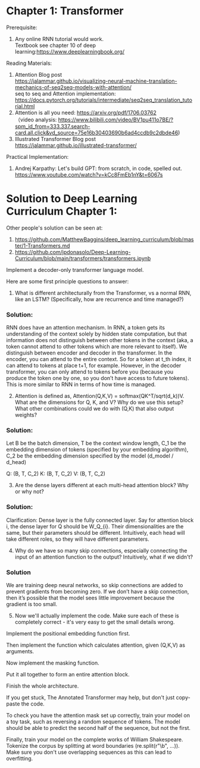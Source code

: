 # Chapter 1: Transformer

Prerequisite:
1. Any online RNN tutorial would work. <br>
Textbook see chapter 10 of deep learning:https://www.deeplearningbook.org/<br>

Reading Materials:
1. Attention Blog post <br>
   https://jalammar.github.io/visualizing-neural-machine-translation-mechanics-of-seq2seq-models-with-attention/<br>
   seq to seq and Attention implementation: https://docs.pytorch.org/tutorials/intermediate/seq2seq_translation_tutorial.html<br>
2. Attention is all you need: https://arxiv.org/pdf/1706.03762 <br>
（video analysis: https://www.bilibili.com/video/BV1pu411o7BE/?spm_id_from=333.337.search-card.all.click&vd_source=75e16b30403690b6ad4ccdb9c2dbde46)
3. Illustrated Transformer Blog post <br>
    https://jalammar.github.io/illustrated-transformer/

Practical Implementation:
1. Andrej Karpathy: Let's build GPT: from scratch, in code, spelled out. <br>
 https://www.youtube.com/watch?v=kCc8FmEb1nY&t=6067s
 
# Solution to Deep Learning Curriculum Chapter 1:
Other people's solution can be seen at:
1. https://github.com/MatthewBaggins/deep_learning_curriculum/blob/master/1-Transformers.md
2. https://github.com/jpdonasolo/Deep-Learning-Curriculum/blob/main/transformers/transformers.ipynb
 
Implement a decoder-only transformer language model.

Here are some first principle questions to answer:
1. What is different architecturally from the Transformer, vs a normal RNN, like an LSTM? (Specifically, how are recurrence and time managed?)
### Solution:
RNN does have an attention mechanism. In RNN, a token gets its understanding of the context solely by hidden state computation, but that information does not distinguish between other tokens in the context (aka, a token cannot attend to other tokens which are more relevant to itself).
We distinguish between encoder and decoder in the transformer. In the encoder, you can attend to the entire context. So for a token at t_th index, it can attend to tokens at place t+1, for example. However, in the decoder transformer, you can only attend to tokens before you (because you produce the token one by one, so you don’t have access to future tokens). This is more similar to RNN in terms of how time is managed. 

2. Attention is defined as, Attention(Q,K,V) = softmax(QK^T/sqrt(d_k))V. What are the dimensions for Q, K, and V? Why do we use this setup? What other combinations could we do with (Q,K) that also output weights?
### Solution:
Let B be the batch dimension, T be the context window length, C_1 be the embedding dimension of tokens (specified by your embedding algorithm), C_2 be the embedding dimension specified by the model (d_model / d_head)

Q: (B, T, C_2)
K: (B, T, C_2)
V: (B, T, C_2)

3. Are the dense layers different at each multi-head attention block? Why or why not?
### Solution:
Clarification: Dense layer is the fully connected layer. Say for attention block i, the dense layer for Q should be W_Q_{i}. 
Their dimensionalities are the same, but their parameters should be different. Intuitively, each head will take different roles, so they will have different parameters. 


4. Why do we have so many skip connections, especially connecting the input of an attention function to the output? Intuitively, what if we didn't?

### Solution
We are training deep neural networks, so skip connections are added to prevent gradients from becoming zero. If we don’t have a skip connection, then it’s possible that the model sees little improvement because the gradient is too small.


5. Now we'll actually implement the code. Make sure each of these is completely correct - it's very easy to get the small details wrong.

Implement the positional embedding function first.

Then implement the function which calculates attention, given (Q,K,V) as arguments.

Now implement the masking function.

Put it all together to form an entire attention block.

Finish the whole architecture.

If you get stuck, The Annotated Transformer may help, but don't just copy-paste the code.

To check you have the attention mask set up correctly, train your model on a toy task, such as reversing a random sequence of tokens. The model should be able to predict the second half of the sequence, but not the first.

Finally, train your model on the complete works of William Shakespeare. Tokenize the corpus by splitting at word boundaries (re.split(r"\b", ...)). Make sure you don't use overlapping sequences as this can lead to overfitting.



